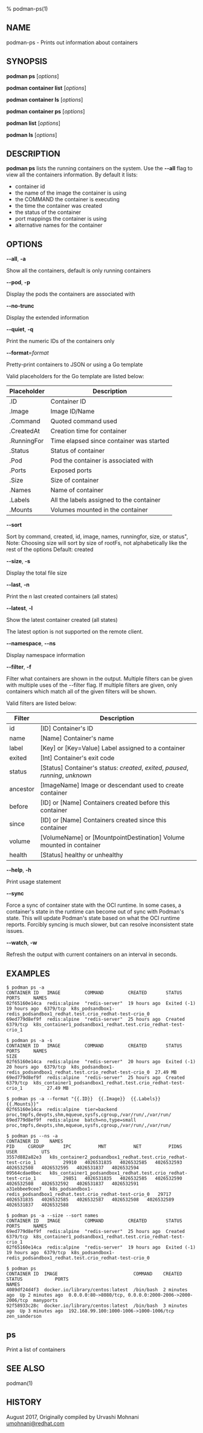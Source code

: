 % podman-ps(1)

## NAME
podman\-ps - Prints out information about containers

## SYNOPSIS
**podman ps** [*options*]

**podman container list** [*options*]

**podman container ls** [*options*]

**podman container ps** [*options*]

**podman list** [*options*]

**podman ls** [*options*]

## DESCRIPTION
**podman ps** lists the running containers on the system. Use the **--all** flag to view
all the containers information.  By default it lists:

 * container id
 * the name of the image the container is using
 * the COMMAND the container is executing
 * the time the container was created
 * the status of the container
 * port mappings the container is using
 * alternative names for the container

## OPTIONS

**--all**, **-a**

Show all the containers, default is only running containers

**--pod**, **-p**

Display the pods the containers are associated with

**--no-trunc**

Display the extended information

**--quiet**, **-q**

Print the numeric IDs of the containers only

**--format**=*format*

Pretty-print containers to JSON or using a Go template

Valid placeholders for the Go template are listed below:

| **Placeholder** | **Description**                                  |
| --------------- | ------------------------------------------------ |
| .ID             | Container ID                                     |
| .Image          | Image ID/Name                                    |
| .Command        | Quoted command used                              |
| .CreatedAt      | Creation time for container                      |
| .RunningFor     | Time elapsed since container was started         |
| .Status         | Status of container                              |
| .Pod            | Pod the container is associated with             |
| .Ports          | Exposed ports                                    |
| .Size           | Size of container                                |
| .Names          | Name of container                                |
| .Labels         | All the labels assigned to the container         |
| .Mounts         | Volumes mounted in the container                 |

**--sort**

Sort by command, created, id, image, names, runningfor, size, or status",
Note: Choosing size will sort by size of rootFs, not alphabetically like the rest of the options
Default: created

**--size**, **-s**

Display the total file size

**--last**, **-n**

Print the n last created containers (all states)

**--latest**, **-l**

Show the latest container created (all states)

The latest option is not supported on the remote client.

**--namespace**, **--ns**

Display namespace information

**--filter**, **-f**

Filter what containers are shown in the output.
Multiple filters can be given with multiple uses of the --filter flag.
If multiple filters are given, only containers which match all of the given filters will be shown.

Valid filters are listed below:

| **Filter**      | **Description**                                                                  |
| --------------- | -------------------------------------------------------------------------------- |
| id              | [ID] Container's ID                                                              |
| name            | [Name] Container's name                                                          |
| label           | [Key] or [Key=Value] Label assigned to a container                               |
| exited          | [Int] Container's exit code                                                      |
| status          | [Status] Container's status: *created*, *exited*, *paused*, *running*, *unknown* |
| ancestor        | [ImageName] Image or descendant used to create container                         |
| before          | [ID] or [Name] Containers created before this container                          |
| since           | [ID] or [Name] Containers created since this container                           |
| volume          | [VolumeName] or [MountpointDestination] Volume mounted in container              |
| health          | [Status] healthy or unhealthy                                                    |

**--help**, **-h**

Print usage statement

**--sync**

Force a sync of container state with the OCI runtime.
In some cases, a container's state in the runtime can become out of sync with Podman's state.
This will update Podman's state based on what the OCI runtime reports.
Forcibly syncing is much slower, but can resolve inconsistent state issues.

**--watch**, **-w**

Refresh the output with current containers on an interval in seconds.

## EXAMPLES

```
$ podman ps -a
CONTAINER ID   IMAGE         COMMAND         CREATED       STATUS                    PORTS     NAMES
02f65160e14ca  redis:alpine  "redis-server"  19 hours ago  Exited (-1) 19 hours ago  6379/tcp  k8s_podsandbox1-redis_podsandbox1_redhat.test.crio_redhat-test-crio_0
69ed779d8ef9f  redis:alpine  "redis-server"  25 hours ago  Created                   6379/tcp  k8s_container1_podsandbox1_redhat.test.crio_redhat-test-crio_1
```

```
$ podman ps -a -s
CONTAINER ID   IMAGE         COMMAND         CREATED       STATUS                    PORTS     NAMES                                                                  SIZE
02f65160e14ca  redis:alpine  "redis-server"  20 hours ago  Exited (-1) 20 hours ago  6379/tcp  k8s_podsandbox1-redis_podsandbox1_redhat.test.crio_redhat-test-crio_0  27.49 MB
69ed779d8ef9f  redis:alpine  "redis-server"  25 hours ago  Created                   6379/tcp  k8s_container1_podsandbox1_redhat.test.crio_redhat-test-crio_1         27.49 MB
```

```
$ podman ps -a --format "{{.ID}}  {{.Image}}  {{.Labels}}  {{.Mounts}}"
02f65160e14ca  redis:alpine  tier=backend  proc,tmpfs,devpts,shm,mqueue,sysfs,cgroup,/var/run/,/var/run/
69ed779d8ef9f  redis:alpine  batch=no,type=small  proc,tmpfs,devpts,shm,mqueue,sysfs,cgroup,/var/run/,/var/run/
```

```
$ podman ps --ns -a
CONTAINER ID    NAMES                                                                   PID     CGROUP       IPC          MNT          NET          PIDNS        USER         UTS
3557d882a82e3   k8s_container2_podsandbox1_redhat.test.crio_redhat-test-crio_1          29910   4026531835   4026532585   4026532593   4026532508   4026532595   4026531837   4026532594
09564cdae0bec   k8s_container1_podsandbox1_redhat.test.crio_redhat-test-crio_1          29851   4026531835   4026532585   4026532590   4026532508   4026532592   4026531837   4026532591
a31ebbee9cee7   k8s_podsandbox1-redis_podsandbox1_redhat.test.crio_redhat-test-crio_0   29717   4026531835   4026532585   4026532587   4026532508   4026532589   4026531837   4026532588
```

```
$ podman ps -a --size --sort names
CONTAINER ID   IMAGE         COMMAND         CREATED       STATUS                    PORTS     NAMES
69ed779d8ef9f  redis:alpine  "redis-server"  25 hours ago  Created                   6379/tcp  k8s_container1_podsandbox1_redhat.test.crio_redhat-test-crio_1
02f65160e14ca  redis:alpine  "redis-server"  19 hours ago  Exited (-1) 19 hours ago  6379/tcp  k8s_podsandbox1-redis_podsandbox1_redhat.test.crio_redhat-test-crio_0
```

```
$ podman ps
CONTAINER ID  IMAGE                            COMMAND    CREATED        STATUS            PORTS                                                   NAMES
4089df24d4f3  docker.io/library/centos:latest  /bin/bash  2 minutes ago  Up 2 minutes ago  0.0.0.0:80->8080/tcp, 0.0.0.0:2000-2006->2000-2006/tcp  manyports
92f58933c28c  docker.io/library/centos:latest  /bin/bash  3 minutes ago  Up 3 minutes ago  192.168.99.100:1000-1006->1000-1006/tcp                 zen_sanderson

```

## ps
Print a list of containers

## SEE ALSO
podman(1)

## HISTORY
August 2017, Originally compiled by Urvashi Mohnani <umohnani@redhat.com>
